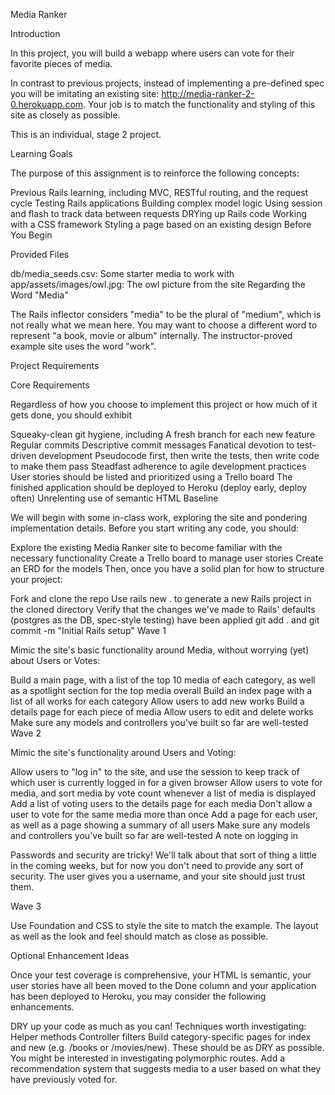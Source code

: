 Media Ranker

Introduction

In this project, you will build a webapp where users can vote for their favorite pieces of media.

In contrast to previous projects, instead of implementing a pre-defined spec you will be imitating an existing site: http://media-ranker-2-0.herokuapp.com. Your job is to match the functionality and styling of this site as closely as possible.

This is an individual, stage 2 project.

Learning Goals

The purpose of this assignment is to reinforce the following concepts:

Previous Rails learning, including MVC, RESTful routing, and the request cycle
Testing Rails applications
Building complex model logic
Using session and flash to track data between requests
DRYing up Rails code
Working with a CSS framework
Styling a page based on an existing design
Before You Begin

Provided Files

db/media_seeds.csv: Some starter media to work with
app/assets/images/owl.jpg: The owl picture from the site
Regarding the Word "Media"

The Rails inflector considers "media" to be the plural of "medium", which is not really what we mean here. You may want to choose a different word to represent "a book, movie or album" internally. The instructor-proved example site uses the word "work".

Project Requirements

Core Requirements

Regardless of how you choose to implement this project or how much of it gets done, you should exhibit

Squeaky-clean git hygiene, including
A fresh branch for each new feature
Regular commits
Descriptive commit messages
Fanatical devotion to test-driven development
Pseudocode first, then write the tests, then write code to make them pass
Steadfast adherence to agile development practices
User stories should be listed and prioritized using a Trello board
The finished application should be deployed to Heroku (deploy early, deploy often)
Unrelenting use of semantic HTML
Baseline

We will begin with some in-class work, exploring the site and pondering implementation details. Before you start writing any code, you should:

Explore the existing Media Ranker site to become familiar with the necessary functionality
Create a Trello board to manage user stories
Create an ERD for the models
Then, once you have a solid plan for how to structure your project:

Fork and clone the repo
Use rails new . to generate a new Rails project in the cloned directory
Verify that the changes we've made to Rails' defaults (postgres as the DB, spec-style testing) have been applied
git add . and git commit -m "Initial Rails setup"
Wave 1

Mimic the site's basic functionality around Media, without worrying (yet) about Users or Votes:

Build a main page, with a list of the top 10 media of each category, as well as a spotlight section for the top media overall
Build an index page with a list of all works for each category
Allow users to add new works
Build a details page for each piece of media
Allow users to edit and delete works
Make sure any models and controllers you've built so far are well-tested
Wave 2

Mimic the site's functionality around Users and Voting:

Allow users to "log in" to the site, and use the session to keep track of which user is currently logged in for a given browser
Allow users to vote for media, and sort media by vote count whenever a list of media is displayed
Add a list of voting users to the details page for each media
Don't allow a user to vote for the same media more than once
Add a page for each user, as well as a page showing a summary of all users
Make sure any models and controllers you've built so far are well-tested
A note on logging in

Passwords and security are tricky! We'll talk about that sort of thing a little in the coming weeks, but for now you don't need to provide any sort of security. The user gives you a username, and your site should just trust them.

Wave 3

Use Foundation and CSS to style the site to match the example. The layout as well as the look and feel should match as close as possible.

Optional Enhancement Ideas

Once your test coverage is comprehensive, your HTML is semantic, your user stories have all been moved to the Done column and your application has been deployed to Heroku, you may consider the following enhancements.

DRY up your code as much as you can! Techniques worth investigating:
Helper methods
Controller filters
Build category-specific pages for index and new (e.g. /books or /movies/new). These should be as DRY as possible. You might be interested in investigating polymorphic routes.
Add a recommendation system that suggests media to a user based on what they have previously voted for.
